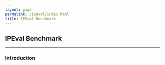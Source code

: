 ```yaml
---
layout: page
permalink: /ipeval/index.html
title: IPEval Benchmark
---
```


## IPEval Benchmark
---
### Introduction


